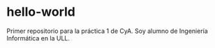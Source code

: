 # hello-world
Primer repositorio para la práctica 1 de CyA.
Soy alumno de Ingeniería Informática en la ULL.
